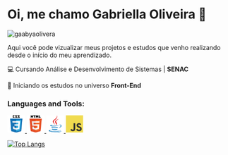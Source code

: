 # Oi, me chamo Gabriella Oliveira :raising_hand:
<p align="left"> <img src="https://komarev.com/ghpvc/?username=gaabyaolivera&label=Profile%20views&color=0e75b6&style=flat" alt="gaabyaolivera" /> </p>

Aqui você pode vizualizar meus projetos e estudos que venho realizando desde o início do meu aprendizado.


:computer: Cursando Análise e Desenvolvimento de Sistemas | **SENAC**

:star2: Iniciando os estudos no universo **Front-End**

### Languages and Tools:
<a href="https://www.w3schools.com/css/" target="_blank"> <img src="https://raw.githubusercontent.com/devicons/devicon/master/icons/css3/css3-original-wordmark.svg" alt="css3" width="40" height="40"/> </a> <a href="https://www.w3.org/html/" target="_blank"> <img src="https://raw.githubusercontent.com/devicons/devicon/master/icons/html5/html5-original-wordmark.svg" alt="html5" width="40" height="40"/> </a> <a href="https://www.java.com" target="_blank"> <img src="https://raw.githubusercontent.com/devicons/devicon/master/icons/java/java-original.svg" alt="java" width="40" height="40"/> </a> <a href="https://developer.mozilla.org/en-US/docs/Web/JavaScript" target="_blank"> <img src="https://raw.githubusercontent.com/devicons/devicon/master/icons/javascript/javascript-original.svg" alt="javascript" width="40" height="40"/> </a>


[![Top Langs](https://github-readme-stats.vercel.app/api/top-langs/?username=gaabyaolivera&layout=compact)](https://github.com/anuraghazra/github-readme-stats)
